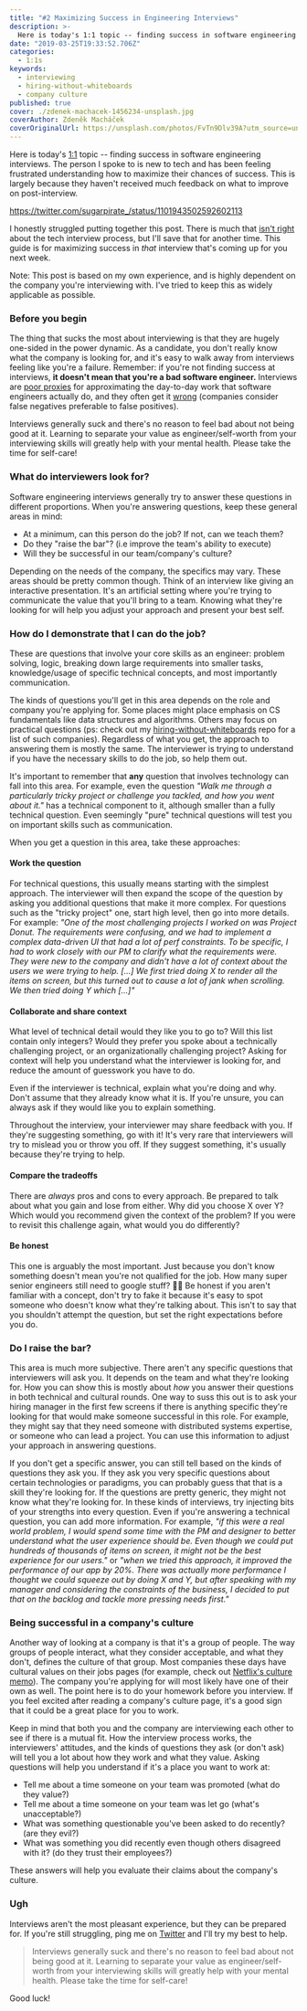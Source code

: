 ```yaml
---
title: "#2 Maximizing Success in Engineering Interviews"
description: >-
  Here is today's 1:1 topic -- finding success in software engineering interviews. The person I spoke to is new to tech and has been feeling frustrated understanding how to maximize their chances of success. This is largely because they haven't received much feedback on what to improve on post-interview. There is much that isn't right about the tech interview process, but I'll save that post for another time. This guide is for maximizing success in that interview that's coming up for you next week.
date: "2019-03-25T19:33:52.706Z"
categories:
  - 1:1s
keywords:
  - interviewing
  - hiring-without-whiteboards
  - company culture
published: true
cover: ./zdenek-machacek-1456234-unsplash.jpg
coverAuthor: Zdeněk Macháček
coverOriginalUrl: https://unsplash.com/photos/FvTn9Dlv39A?utm_source=unsplash&utm_medium=referral&utm_content=creditCopyText
---
```


Here is today's [1:1](https://twitter.com/sugarpirate_/status/1101943502592602113) topic -- finding success in software engineering interviews. The person I spoke to is new to tech and has been feeling frustrated understanding how to maximize their chances of success. This is largely because they haven't received much feedback on what to improve on post-interview.

https://twitter.com/sugarpirate_/status/1101943502592602113

I honestly struggled putting together this post. There is much that [isn't right](https://theoutline.com/post/1166/programmers-are-confessing-their-coding-sins-to-protest-a-broken-job-interview-process?zd=1&zi=c7gde5xr) about the tech interview process, but I'll save that for another time. This guide is for maximizing success in *that* interview that's coming up for you next week.

Note: This post is based on my own experience, and is highly dependent on the company you're interviewing with. I've tried to keep this as widely applicable as possible.

### Before you begin

The thing that sucks the most about interviewing is that they are hugely one-sided in the power dynamic. As a candidate, you don't really know what the company is looking for, and it's easy to walk away from interviews feeling like you're a failure. Remember: if you're not finding success at interviews, **it doesn't mean that you're a bad software engineer.** Interviews are [poor proxies](http://blog.interviewing.io/you-cant-fix-diversity-in-tech-without-fixing-the-technical-interview/) for approximating the day-to-day work that software engineers actually do, and they often get it [wrong](https://rejected.us/) (companies consider false negatives preferable to false positives).

Interviews generally suck and there's no reason to feel bad about not being good at it. Learning to separate your value as engineer/self-worth from your interviewing skills will greatly help with your mental health. Please take the time for self-care!

### What do interviewers look for?

Software engineering interviews generally try to answer these questions in different proportions. When you're answering questions, keep these general areas in mind:

- At a minimum, can this person do the job? If not, can we teach them?
- Do they "raise the bar"? (i.e improve the team's ability to execute)
- Will they be successful in our team/company's culture?

Depending on the needs of the company, the specifics may vary. These areas should be pretty common though. Think of an interview like giving an interactive presentation. It's an artificial setting where you're trying to communicate the value that you'll bring to a team. Knowing what they're looking for will help you adjust your approach and present your best self.

### How do I demonstrate that I can do the job?

These are questions that involve your core skills as an engineer: problem solving, logic, breaking down large requirements into smaller tasks, knowledge/usage of specific technical concepts, and most importantly communication.

The kinds of questions you'll get in this area depends on the role and company you're applying for. Some places might place emphasis on CS fundamentals like data structures and algorithms. Others may focus on practical questions (ps: check out my [hiring-without-whiteboards](https://github.com/poteto/hiring-without-whiteboards) repo for a list of such companies). Regardless of what you get, the approach to answering them is mostly the same. The interviewer is trying to understand if you have the necessary skills to do the job, so help them out.

It's important to remember that **any** question that involves technology can fall into this area. For example, even the question *"Walk me through a particularly tricky project or challenge you tackled, and how you went about it."* has a technical component to it, although smaller than a fully technical question. Even seemingly "pure" technical questions will test you on important skills such as communication.

When you get a question in this area, take these approaches:

#### Work the question

For technical questions, this usually means starting with the simplest approach. The interviewer will then expand the scope of the question by asking you additional questions that make it more complex. For questions such as the "tricky project" one, start high level, then go into more details. For example: *"One of the most challenging projects I worked on was Project Donut. The requirements were confusing, and we had to implement a complex data-driven UI that had a lot of perf constraints. To be specific, I had to work closely with our PM to clarify what the requirements were. They were new to the company and didn't have a lot of context about the users we were trying to help. [...] We first tried doing X to render all the items on screen, but this turned out to cause a lot of jank when scrolling. We then tried doing Y which [...]"*

#### Collaborate and share context

What level of technical detail would they like you to go to? Will this list contain only integers? Would they prefer you spoke about a technically challenging project, or an organizationally challenging project? Asking for context will help you understand what the interviewer is looking for, and reduce the amount of guesswork you have to do.

Even if the interviewer is technical, explain what you're doing and why. Don't assume that they already know what it is. If you're unsure, you can always ask if they would like you to explain something.

Throughout the interview, your interviewer may share feedback with you. If they're suggesting something, go with it! It's very rare that interviewers will try to mislead you or throw you off. If they suggest something, it's usually because they're trying to help.

#### Compare the tradeoffs

There are *always* pros and cons to every approach. Be prepared to talk about what you gain and lose from either. Why did you choose X over Y? Which would you recommend given the context of the problem? If you were to revisit this challenge again, what would you do differently?

#### Be honest

This one is arguably the most important. Just because you don't know something doesn't mean you're not qualified for the job. How many super senior engineers still need to google stuff? 🙌🏻 Be honest if you aren't familiar with a concept, don't try to fake it because it's easy to spot someone who doesn't know what they're talking about. This isn't to say that you shouldn't attempt the question, but set the right expectations before you do.

### Do I raise the bar?

This area is much more subjective. There aren't any specific questions that interviewers will ask you. It depends on the team and what they're looking for. How you can show this is mostly about *how* you answer their questions in both technical and cultural rounds. One way to suss this out is to ask your hiring manager in the first few screens if there is anything specific they're looking for that would make someone successful in this role. For example, they might say that they need someone with distributed systems expertise, or someone who can lead a project. You can use this information to adjust your approach in answering questions.

If you don't get a specific answer, you can still tell based on the kinds of questions they ask you. If they ask you very specific questions about certain technologies or paradigms, you can probably guess that that is a skill they're looking for. If the questions are pretty generic, they might not know what they're looking for. In these kinds of interviews, try injecting bits of your strengths into every question. Even if you're answering a technical question, you can add more information. For example, *"if this were a real world problem, I would spend some time with the PM and designer to better understand what the user experience should be. Even though we could put hundreds of thousands of items on screen, it might not be the best experience for our users."* or *"when we tried this approach, it improved the performance of our app by 20%. There was actually more performance I thought we could squeeze out by doing X and Y, but after speaking with my manager and considering the constraints of the business, I decided to put that on the backlog and tackle more pressing needs first."*

### Being successful in a company's culture

Another way of looking at a company is that it's a group of people. The way groups of people interact, what they consider acceptable, and what they don't, defines the culture of that group. Most companies these days have cultural values on their jobs pages (for example, check out [Netflix's culture memo](https://jobs.netflix.com/culture)). The company you're applying for will most likely have one of their own as well. The point here is to do your homework before you interview. If you feel excited after reading a company's culture page, it's a good sign that it could be a great place for you to work.

Keep in mind that both you and the company are interviewing each other to see if there is a mutual fit. How the interview process works, the interviewers' attitudes, and the kinds of questions they ask (or don't ask) will tell you a lot about how they work and what they value. Asking questions will help you understand if it's a place you want to work at:

- Tell me about a time someone on your team was promoted (what do they value?)
- Tell me about a time someone on your team was let go (what's unacceptable?)
- What was something questionable you've been asked to do recently? (are they evil?)
- What was something you did recently even though others disagreed with it? (do they trust their employees?)

These answers will help you evaluate their claims about the company's culture.

### Ugh

Interviews aren't the most pleasant experience, but they can be prepared for. If you're still struggling, ping me on [Twitter](https://twitter.com/sugarpirate_) and I'll try my best to help.

> Interviews generally suck and there's no reason to feel bad about not being good at it. Learning to separate your value as engineer/self-worth from your interviewing skills will greatly help with your mental health. Please take the time for self-care!

Good luck!
